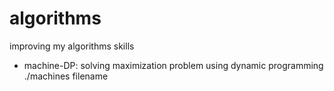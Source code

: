 # algorithms
improving my algorithms skills
- machine-DP: solving maximization problem using dynamic programming
    ./machines filename
